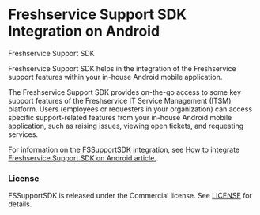 # Freshservice Support SDK Integration on Android

Freshservice Support SDK

Freshservice Support SDK helps in the integration of the Freshservice support features within your in-house Android mobile application.

The Freshservice Support SDK provides on-the-go access to some key support features of the Freshservice IT Service Management (ITSM) platform. Users (employees or requesters in your organization) can access specific support-related features from your in-house Android mobile application, such as raising issues, viewing open tickets, and requesting services.

For information on the FSSupportSDK integration, see [How to integrate Freshservice Support SDK on Android article.](https://support.freshservice.com/en/support/solutions/articles/50000010281).

### License

FSSupportSDK is released under the Commercial license. See [LICENSE](./LICENSE.txt) for details.
